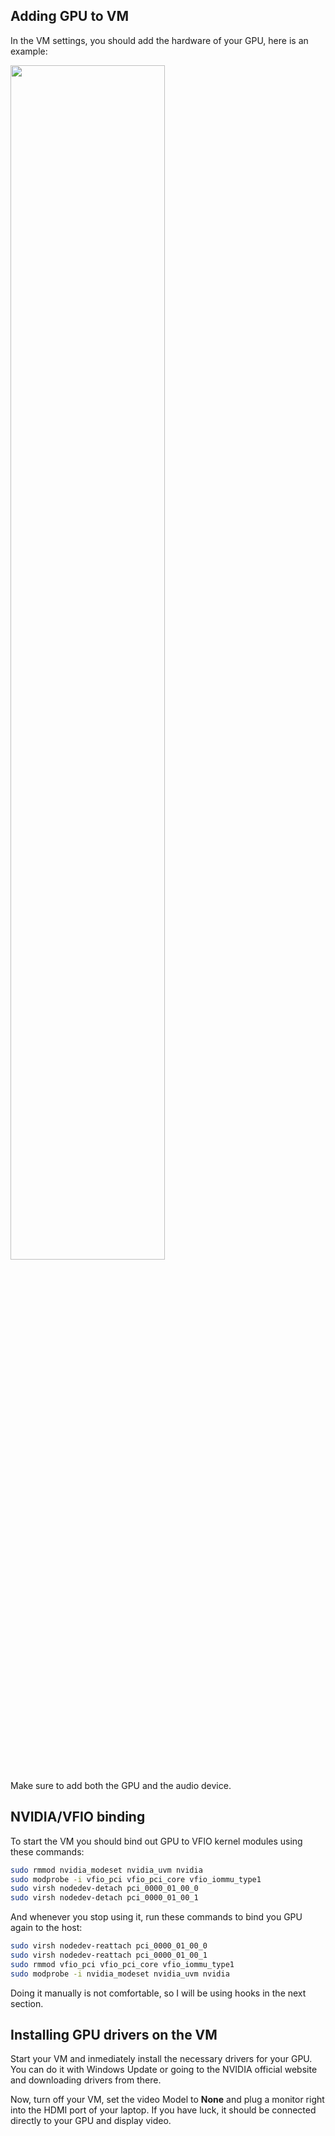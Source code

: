 ## Adding GPU to VM

In the VM settings, you should add the hardware of your GPU, here is an example:

<img src="https://gitlab.com/risingprismtv/single-gpu-passthrough/-/wikis/images/vmm_pci_select.png" width="70%"/>

Make sure to add both the GPU and the audio device.

## NVIDIA/VFIO binding

To start the VM you should bind out GPU to VFIO kernel modules using these commands:

```bash
sudo rmmod nvidia_modeset nvidia_uvm nvidia
sudo modprobe -i vfio_pci vfio_pci_core vfio_iommu_type1
sudo virsh nodedev-detach pci_0000_01_00_0
sudo virsh nodedev-detach pci_0000_01_00_1
```

And whenever you stop using it, run these commands to bind you GPU again to the host:

```bash
sudo virsh nodedev-reattach pci_0000_01_00_0
sudo virsh nodedev-reattach pci_0000_01_00_1
sudo rmmod vfio_pci vfio_pci_core vfio_iommu_type1
sudo modprobe -i nvidia_modeset nvidia_uvm nvidia
```

Doing it manually is not comfortable, so I will be using hooks in the next section.

## Installing GPU drivers on the VM

Start your VM and inmediately install the necessary drivers for your GPU. You can do it with Windows Update or going to the NVIDIA official website and downloading drivers from there.

Now, turn off your VM, set the video Model to **None** and plug a monitor right into the HDMI port of your laptop. If you have luck, it should be connected directly to your GPU and display video.